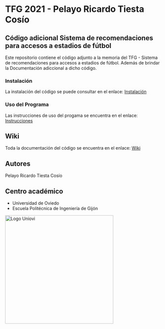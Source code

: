 # TFG 2021 - Pelayo Ricardo Tiesta Cosío

## Código adicional Sistema de recomendaciones para accesos a estadios de fútbol

Este repositorio contiene el código adjunto a la memoria del TFG - Sistema de recomendaciones para accesos a estadios de fútbol. Además de brindar la Documentación 
adiccional a dicho código.

### Instalación
La instalación del código se puede consultar en el enlace: [Instalación](https://sistema-de-recomendaciones-para-accesos-a-estadios-de-futbol.readthedocs.io/es/latest/Introduccion.html#instalar-python3)

### Uso del Programa
Las instrucciones de uso del progama se encuentra en el enlace: [Instrucciones](https://sistema-de-recomendaciones-para-accesos-a-estadios-de-futbol.readthedocs.io/es/latest/Introduccion.html#uso-del-programa)

## Wiki
Toda la documentación del código se encuentra en el enlace: [Wiki](https://sistema-de-recomendaciones-para-accesos-a-estadios-de-futbol.readthedocs.io/es/latest/index.html)


## Autores
Pelayo Ricardo Tiesta Cosío

## Centro académico
* Universidad de Oviedo
* Escuela Politécnica de Ingeniería de Gijón

<a href= https://www.uniovi.es>
  <img src="https://upload.wikimedia.org/wikipedia/commons/thumb/3/3d/Logo_Universidad_de_Oviedo_centrado.jpg/245px-Logo_Universidad_de_Oviedo_centrado.jpg" alt="Logo Uniovi" width='350' align="left">
</a>
